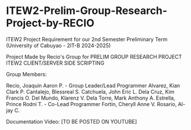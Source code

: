 # ITEW2-Prelim-Group-Research-Project-by-RECIO
ITEW2 Project Requirement for our 2nd Semester Preliminary Term (University of Cabuyao - 2IT-B 2024-2025)

Project Made by Recio's Group for PRELIM GROUP RESEARCH PROJECT ITEW2 CLIENT/SERVER SIDE SCRIPTING

Group Members:

Recio, Joaquin Aaron P. - Group Leader/Lead Programmer
Alvarez, Kian Clark P.
Cantalejo, Blessreal S.
Catchuela, John Eric L.
Dela Cruz, Kim Francis O.
Del Mundo, Klarenz V.
Dela Torre, Mark Anthony A.
Estrella, Prince Rodni T. - Co-Lead Programmer
Fortin, Cheryll Anne V.
Rosario, Al-jay C.

Documentation Video: [TO BE POSTED ON YOUTUBE]
